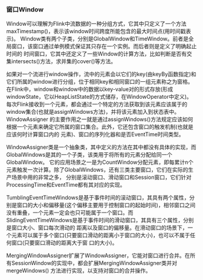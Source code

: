 ### 窗口Window

Window可以理解为Flink中流数据的一种分组方式，它其中只定义了一个方法maxTimestamp()，表示该window时间跨度所能包含的最大时间点(用时间戳表示)。
Window类有两个子类，分别是GlobalWindow和TimeWindow。前者是全局窗口，该窗口通过单例模式保证其只存在一个实例。而后者则是定义了明确起止时间的
时间窗口，它其中还定义了一些Window的计算方法，比如判断是否有交集intersects()方法，求并集的cover()等方法。

如果对一个流进行window操作，流中的元素会以它们的key(由keyBy函数指定)和它们所属的window进行分组，位于相同key和相同窗口的一组元素称之为窗格。
在Flink中，window和window中的数据以key-value对的形式存放(形成windowState，它以HeapListState的方式储存，在WindowOperator中定义)。
每次Flink接收到一个元素，都会通过一个特定的方法获取到该元素应该属于的window集合(也就是assignWindows方法)，并将该元素加入到状态表中。WindowAssigner
的主要作用之一就是通过assignWindows()方法规定应该如何根据一个元素来确定它所属的窗口集合。此外，它还包含窗口的触发机制(也就是应该何时计算窗口内的
元素)、窗口的序列化器和是否EventTime时间类型。

WindowAssigner类是一个抽象类，其中定义的方法在其中都没有具体的实现，而GlobalWindows是其的一个子类，该类用于将所有的元素分配给同一个GlobalWindow。
它的应用场景之一是为CountWindow分配元素，即每累计n个元素触发一次计算。除了GlobalWindows，还有三类主要窗口，它们在实际的生产场景中用的非常之多，
分别是滚动窗口、滑动窗口和Session窗口，它们针对ProcessingTime和EventTime都有其对应的实现。

TumblingEventTimeWindows是基于事件时间的滚动窗口，其具有两个属性，分别是窗口的大小和偏移量(这个偏移主要用于控制窗口的起始时间)，相邻窗口之间
没有重叠，一个元素一定会也只可能属于一个窗口。而SlidingEventTimeWindows是基于事件时间的滑动窗口，其具有三个属性，分别是窗口大小、窗口每次滑动的
距离以及窗口的偏移量。在滑动窗口的场景下，一个元素可以属于多个窗口(只要窗口滑动的距离小于窗口的大小)，也可以不属于任何窗口(只要窗口滑动的距离大于窗
口的大小)。

MergingWindowAssigner扩展了WindowAssigner，它能对窗口进行合并。在所有SessionWindow的实现中，都会扩展MergingWindowAssigner类并对mergeWindows()
方法进行实现，以支持对窗口的合并操作。

